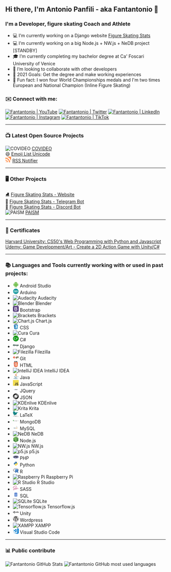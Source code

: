 ## Hi there, I'm Antonio Panfili - aka Fantantonio 👋

### I'm a Developer, figure skating Coach and Athlete

* 💻 I’m currently working on a Django website [Figure Skating Stats](http://www.figureskatingstats.com)
* 💻 I’m currently working on a big Node.js + NW.js + NeDB project [STANDBY]
* 🎓 I’m currently completing my bachelor degree at Ca' Foscari University of Venice
* 🤝 I’m looking to collaborate with other developers
* 📆 2021 Goals: Get the degree and make working experiences
* 🏅 Fun fact: I won four World Championships medals and I'm two times European and National Champion (Inline Figure Skating)

### ✉️ Connect with me:

[<img alt="Fantantonio | YouTube" width="22px" src="https://cdn.jsdelivr.net/npm/simple-icons@v3/icons/youtube.svg">](https://www.youtube.com/channel/UC1nY3r2ua2XbtWBBJk3Ki-w)
[<img alt="Fantantonio | Twitter" width="22px" src="https://cdn.jsdelivr.net/npm/simple-icons@v3/icons/twitter.svg">](https://twitter.com/AntonioPanfili)
[<img alt="Fantantonio | LinkedIn" width="22px" src="https://cdn.jsdelivr.net/npm/simple-icons@v3/icons/linkedin.svg">](https://www.linkedin.com/in/antonio-panfili/)
[<img alt="Fantantonio | Instagram" width="22px" src="https://cdn.jsdelivr.net/npm/simple-icons@v3/icons/instagram.svg">](https://www.instagram.com/antonio_panfili/)
[<img alt="Fantantonio | TikTok" width="22px" src="https://cdn.jsdelivr.net/npm/simple-icons@v3/icons/tiktok.svg">](https://www.tiktok.com/@apfantantonio)
<br>

---

### 📺 Latest Open Source Projects

<img alt="COVIDEO" width="18px" src="https://www.covideo.it/img/favicon/android-icon-48x48.png"> [COVIDEO](https://www.covideo.it)<br>
😄 [Emoji List Unicode](https://github.com/Fantantonio/Emoji-List-Unicode) <br>
<img alt="RSS Notifier" width="18px" src="https://github.com/Fantantonio/rss_notifier/blob/master/asset/img/logo.png?raw=true"> [RSS Notifier](https://github.com/Fantantonio/rss_notifier)<br>

---

### 🖥 Other Projects

⛸ [Figure Skating Stats - Website](http://www.figureskatingstats.com)<br>
📲 [Figure Skating Stats - Telegram Bot](https://t.me/figureskatingstats)<br>
📱 [Figure Skating Stats - Discord Bot](https://discord.gg/pHPmwfyWTD)<br>
<img alt="PAISM" width="18px" src="http://www.artisticoinlinesanmarco.it/img/favicons/favicon.ico"> [PAISM](http://www.artisticoinlinesanmarco.it)<br>

---

### 📜 Certificates

[Harvard University: CS50's Web Programming with Python and Javascript](https://certificates.cs50.io/e1d8f6f8-5449-49e3-ab33-691d58eeed01.pdf?size=letter)<br>
[Udemy: Game Development/Art - Create a 2D Action Game with Unity/C#](ude.my/UC-0L8HOEXK)

---

### 📚 Languages and Tools currently working with or used in past projects:

* <img alt="Android Studio" width="18px" src="https://raw.githubusercontent.com/github/explore/80688e429a7d4ef2fca1e82350fe8e3517d3494d/topics/android/android.png"> Android Studio
* <img alt="Arduino" width="18px" src="https://raw.githubusercontent.com/github/explore/80688e429a7d4ef2fca1e82350fe8e3517d3494d/topics/arduino/arduino.png"> Arduino
* <img alt="Audacity" width="18px" src="https://avatars3.githubusercontent.com/u/11648186?s=200&amp;v=4"> Audacity
* <img alt="Blender" width="18px" src="https://avatars2.githubusercontent.com/u/52924476?s=200&amp;v=4"> Blender
* <img alt="Bootstrap" width="18px" src="https://raw.githubusercontent.com/github/explore/80688e429a7d4ef2fca1e82350fe8e3517d3494d/topics/bootstrap/bootstrap.png"> Bootstrap
* <img alt="Brackets" width="18px" src="https://upload.wikimedia.org/wikipedia/commons/4/4c/Brackets_Icon.svg"> Brackets
* <img alt="Chart.js" width="18px" src="https://avatars1.githubusercontent.com/u/10342521?s=200&amp;v=4"> Chart.js
* <img alt="CSS3" width="18px" src="https://raw.githubusercontent.com/github/explore/80688e429a7d4ef2fca1e82350fe8e3517d3494d/topics/css/css.png"> CSS
* <img alt="Cura" width="18px" src="https://avatars2.githubusercontent.com/u/499557?s=200&amp;v=4"> Cura
* <img alt="C#" width="18px" src="https://raw.githubusercontent.com/github/explore/80688e429a7d4ef2fca1e82350fe8e3517d3494d/topics/csharp/csharp.png"> C#
* <img alt="Django" width="18px" src="https://raw.githubusercontent.com/github/explore/80688e429a7d4ef2fca1e82350fe8e3517d3494d/topics/django/django.png"> Django
* <img alt="Filezilla" width="18px" src="https://upload.wikimedia.org/wikipedia/commons/0/01/FileZilla_logo.svg"> Filezilla
* <img alt="Git" width="18px" src="https://raw.githubusercontent.com/github/explore/80688e429a7d4ef2fca1e82350fe8e3517d3494d/topics/git/git.png"> Git
* <img alt="HTML5" width="18px" src="https://raw.githubusercontent.com/github/explore/80688e429a7d4ef2fca1e82350fe8e3517d3494d/topics/html/html.png"> HTML
* <img alt="IntelliJ IDEA" width="18px" src="https://upload.wikimedia.org/wikipedia/commons/d/d5/IntelliJ_IDEA_Logo.svg"> IntelliJ IDEA
* <img alt="Java" width="18px" src="https://raw.githubusercontent.com/github/explore/80688e429a7d4ef2fca1e82350fe8e3517d3494d/topics/java/java.png"> Java
* <img alt="JavaScript" width="18px" src="https://raw.githubusercontent.com/github/explore/80688e429a7d4ef2fca1e82350fe8e3517d3494d/topics/javascript/javascript.png"> JavaScript
* <img alt="JQuery" width="18px" src="https://raw.githubusercontent.com/github/explore/80688e429a7d4ef2fca1e82350fe8e3517d3494d/topics/jquery/jquery.png"> JQuery
* <img alt="JSON" width="18px" src="https://raw.githubusercontent.com/github/explore/80688e429a7d4ef2fca1e82350fe8e3517d3494d/topics/json/json.png"> JSON
* <img alt="KDEnlive" width="18px" src="https://upload.wikimedia.org/wikipedia/commons/1/18/Kdenlive_new_logo.png"> KDEnlive
* <img alt="Krita" width="18px" src="https://upload.wikimedia.org/wikipedia/commons/7/73/Calligrakrita-base.svg"> Krita
* <img alt="LaTeX" width="18px" src="https://raw.githubusercontent.com/github/explore/80688e429a7d4ef2fca1e82350fe8e3517d3494d/topics/latex/latex.png"> LaTeX
* <img alt="MongoDB" width="18px" src="https://raw.githubusercontent.com/github/explore/80688e429a7d4ef2fca1e82350fe8e3517d3494d/topics/mongodb/mongodb.png"> MongoDB
* <img alt="MySQL" width="18px" src="https://raw.githubusercontent.com/github/explore/80688e429a7d4ef2fca1e82350fe8e3517d3494d/topics/mysql/mysql.png"> MySQL
* <img alt="NeDB" width="18px" src="https://dbdb.io/media/logos/nedb.png"> NeDB
* <img alt="Node.js" width="18px" src="https://raw.githubusercontent.com/github/explore/80688e429a7d4ef2fca1e82350fe8e3517d3494d/topics/nodejs/nodejs.png"> Node.js
* <img alt="NW.js" width="18px" src="https://avatars2.githubusercontent.com/u/10180421?s=200&amp;v=4"> NW.js
* <img alt="p5.js" width="18px" src="https://p5js.org/assets/img/p5js.svg"> p5.js
* <img alt="PHP" width="18px" src="https://raw.githubusercontent.com/github/explore/ccc16358ac4530c6a69b1b80c7223cd2744dea83/topics/php/php.png"> PHP
* <img alt="Python" width="18px" src="https://raw.githubusercontent.com/github/explore/80688e429a7d4ef2fca1e82350fe8e3517d3494d/topics/python/python.png"> Python
* <img alt="R" width="18px" src="https://raw.githubusercontent.com/github/explore/80688e429a7d4ef2fca1e82350fe8e3517d3494d/topics/r/r.png"> R
* <img alt="Raspberry Pi" width="18px" src="https://upload.wikimedia.org/wikipedia/en/c/cb/Raspberry_Pi_Logo.svg"> Raspberry Pi
* <img alt="R Studio" width="18px" src="https://upload.wikimedia.org/wikipedia/commons/d/d0/RStudio_logo_flat.svg"> R Studio
* <img alt="Sass" width="18px" src="https://raw.githubusercontent.com/github/explore/80688e429a7d4ef2fca1e82350fe8e3517d3494d/topics/sass/sass.png"> SASS
* <img alt="SQL" width="18px" src="https://raw.githubusercontent.com/github/explore/80688e429a7d4ef2fca1e82350fe8e3517d3494d/topics/sql/sql.png"> SQL
* <img alt="SQLite" width="18px" src="https://upload.wikimedia.org/wikipedia/commons/9/97/Sqlite-square-icon.svg"> SQLite
* <img alt="Tensorflow.js" width="18px" src="https://avatars0.githubusercontent.com/u/15658638?s=200&v=4"> Tensorflow.js
* <img alt="Unity" width="18px" src="https://raw.githubusercontent.com/github/explore/80688e429a7d4ef2fca1e82350fe8e3517d3494d/topics/unity/unity.png"> Unity
* <img alt="Wordpress" width="18px" src="https://raw.githubusercontent.com/github/explore/80688e429a7d4ef2fca1e82350fe8e3517d3494d/topics/wordpress/wordpress.png"> Wordpress
* <img alt="XAMPP" width="18px" src="https://upload.wikimedia.org/wikipedia/en/7/78/XAMPP_logo.svg"> XAMPP
* <img alt="Visual Studio Code" width="18px" src="https://raw.githubusercontent.com/github/explore/80688e429a7d4ef2fca1e82350fe8e3517d3494d/topics/visual-studio-code/visual-studio-code.png"> Visual Studio Code

---

###  📊 Public contribute

<img align="center" alt="Fantantonio GitHub Stats" src="https://github-readme-stats.vercel.app/api?username=Fantantonio&show_icons=true&hide_border=true" >
<img align="center" alt="Fantantonio GitHub most used languages" src="https://github-readme-stats.vercel.app/api/top-langs/?username=Fantantonio&layout=compact&hide=html" />
<br>
<br>
